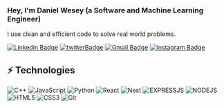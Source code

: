 
### Hey, I'm Daniel Wesey (a Software and Machine Learning Engineer)

I use clean and efficient code to solve real world problems.

[![Linkedin Badge](https://img.shields.io/badge/-danielWesey-blue?style=flat-square&logo=Linkedin&logoColor=white&link=https://www.linkedin.com/in/daniel-wesey/)](https://www.linkedin.com/in/daniel-wesey/)
[![twitterBadge](https://img.shields.io/badge/daniel_Wesey-c14438?style=flat-square&logo=twitter&logoColor=white&link=https://daniel_Wesey.com/)](https://twitter.com/daniel_wesey/)
[![Gmail Badge](https://img.shields.io/badge/-weseydanny@gmail.com-c14438?style=flat-square&logo=Gmail&logoColor=white&link=mailto:weseydanny@gmail.com)](mailto:weseydanny@gmail.com)
[![instagram Badge](https://img.shields.io/badge/weseyofafrica-1877F2?style=flat-square&logo=instagram&logoColor=white&link=https://www.instagram.com/weseyofafrica/)](https://www.instagram.com/danielWesey/)


## ⚡ Technologies

![C++](https://img.shields.io/badge/-C++-red?style=flat-square&logo=c++)
![JavaScript](https://img.shields.io/badge/-JavaScript-black?style=flat-square&logo=javascript)
![Python](https://img.shields.io/badge/-PYTHON-green?style=flat-square&logo=python)
![React](https://img.shields.io/badge/-React-black?style=flat-square&logo=react)
![Nest](https://img.shields.io/badge/-Nest-black?style=flat-square&logo=nest)
![EXPRESSJS](https://img.shields.io/badge/-EXPRESSJS-black?style=flat-square&logo=expressjs)
![NODEJS](https://img.shields.io/badge/-NODEJS-black?style=flat-square&logo=nodejs)
![HTML5](https://img.shields.io/badge/-HTML5-E34F26?style=flat-square&logo=html5&logoColor=white)
![CSS3](https://img.shields.io/badge/-CSS3-1572B6?style=flat-square&logo=css3)
![Git](https://img.shields.io/badge/-Git-black?style=flat-square&logo=git)

